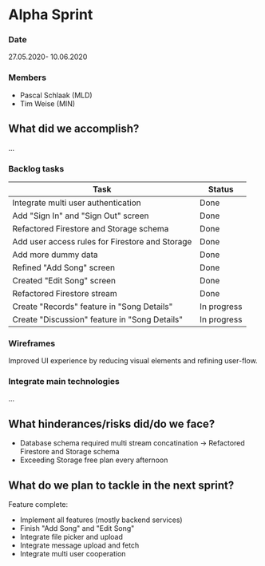 # Alpha Sprint

### Date

27.05.2020- 10.06.2020

### Members

* Pascal Schlaak (MLD)
* Tim Weise (MIN)

## What did we accomplish?

...

### Backlog tasks

| Task                                            | Status      |
| ----------------------------------------------- | ----------- |
| Integrate multi user authentication             | Done        |
| Add "Sign In" and "Sign Out" screen             | Done        |
| Refactored Firestore and Storage schema         | Done        |
| Add user access rules for Firestore and Storage | Done        |
| Add more dummy data                             | Done        |
| Refined "Add Song" screen                       | Done        |
| Created "Edit Song" screen                      | Done        |
| Refactored Firestore stream                     | Done        |
| Create "Records" feature in "Song Details"      | In progress |
| Create "Discussion" feature in "Song Details"   | In progress |


### Wireframes

Improved UI experience by reducing visual elements and refining user-flow.

### Integrate main technologies

...

## What hinderances/risks did/do we face?

* Database schema required multi stream concatination &rightarrow; Refactored Firestore and Storage schema 
* Exceeding Storage free plan every afternoon


## What do we plan to tackle in the next sprint?

Feature complete:

- Implement all features (mostly backend services)
- Finish "Add Song" and "Edit Song"
- Integrate file picker and upload
- Integrate message upload and fetch
- Integrate multi user cooperation

